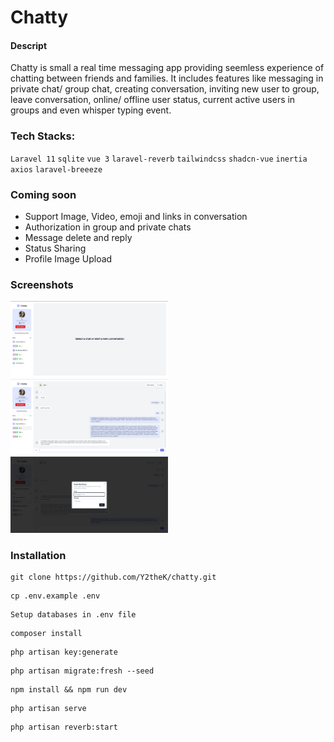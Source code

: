 # Chatty

#### Descript
Chatty is small a real time messaging app providing seemless experience of chatting between friends and families. It includes features like messaging in private chat/ group chat, creating conversation, inviting new user to group, leave conversation, online/ offline user status, current active users in groups and even whisper typing event.

### Tech Stacks:
`Laravel 11` `sqlite` `vue 3` `laravel-reverb` `tailwindcss` `shadcn-vue` `inertia` `axios` `laravel-breeeze`

### Coming soon
- Support Image, Video, emoji and links in conversation
- Authorization in group and private chats
- Message delete and reply
- Status Sharing
- Profile Image Upload

### Screenshots

<img src="https://raw.githubusercontent.com/Y2theK/chatty/refs/heads/dev/public/images/1.png
" width=50% height=50% alt= "Counter Order Page">
<img src="https://raw.githubusercontent.com/Y2theK/chatty/refs/heads/dev/public/images/2.png
" width=50% height=50% alt= "Counter Order Page">
<img src="https://raw.githubusercontent.com/Y2theK/chatty/refs/heads/dev/public/images/3.png
" width=50% height=50% alt= "Counter Order Page">



### Installation

```shell
git clone https://github.com/Y2theK/chatty.git
```

```shell
cp .env.example .env
```

```shell
Setup databases in .env file
```

```shell
composer install
```

```shell
php artisan key:generate
```

```shell
php artisan migrate:fresh --seed
```

```shell
npm install && npm run dev
```

```shell
php artisan serve
```

```shell
php artisan reverb:start
```

